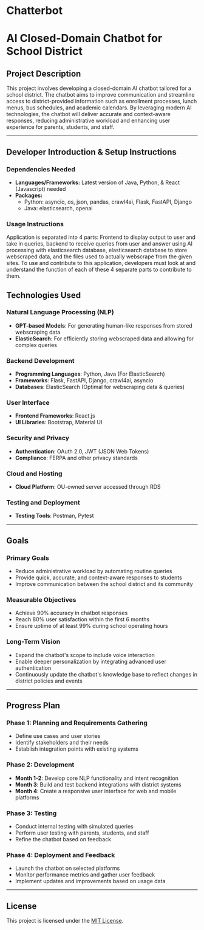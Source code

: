 # Chatterbot

# AI Closed-Domain Chatbot for School District

## Project Description
This project involves developing a closed-domain AI chatbot tailored for a school district. The chatbot aims to improve communication and streamline access to district-provided information such as enrollment processes, lunch menus, bus schedules, and academic calendars. By leveraging modern AI technologies, the chatbot will deliver accurate and context-aware responses, reducing administrative workload and enhancing user experience for parents, students, and staff.

---

## Developer Introduction & Setup Instructions

### Dependencies Needed
- **Languages/Frameworks:** Latest version of Java, Python, & React (Javascript) needed
- **Packages:**
    - Python: asyncio, os, json, pandas, crawl4ai, Flask, FastAPI, Django
    - Java: elasticsearch, openai

### Usage Instructions

Application is separated into 4 parts: Frontend to display output to user and take in queries, backend to receive queries from user and answer using AI processing with elasticsearch database, elasticsearch database to store webscraped data, and the files used to actually webscrape from the given sites. To use and contribute to this application, developers must look at and understand the function of each of these 4 separate parts to contribute to them.



## Technologies Used

### Natural Language Processing (NLP)
- **GPT-based Models**: For generating human-like responses from stored webscraping data
- **ElasticSearch**: For efficiently storing webscraped data and allowing for complex queries

### Backend Development
- **Programming Languages**: Python, Java (For ElasticSearch)
- **Frameworks**: Flask, FastAPI, Django, crawl4ai, asyncio
- **Databases**: ElasticSearch (Optimal for webscraping data & queries)

### User Interface
- **Frontend Frameworks**: React.js
- **UI Libraries**: Bootstrap, Material UI

### Security and Privacy
- **Authentication**: OAuth 2.0, JWT (JSON Web Tokens)
- **Compliance**: FERPA and other privacy standards

### Cloud and Hosting
- **Cloud Platform**: OU-owned server accessed through RDS

### Testing and Deployment
- **Testing Tools**: Postman, Pytest

---

## Goals

### Primary Goals
- Reduce administrative workload by automating routine queries
- Provide quick, accurate, and context-aware responses to students
- Improve communication between the school district and its community

### Measurable Objectives
- Achieve 90% accuracy in chatbot responses
- Reach 80% user satisfaction within the first 6 months
- Ensure uptime of at least 99% during school operating hours

### Long-Term Vision
- Expand the chatbot's scope to include voice interaction
- Enable deeper personalization by integrating advanced user authentication
- Continuously update the chatbot's knowledge base to reflect changes in district policies and events

---

## Progress Plan

### Phase 1: Planning and Requirements Gathering
- Define use cases and user stories
- Identify stakeholders and their needs
- Establish integration points with existing systems

### Phase 2: Development
- **Month 1-2**: Develop core NLP functionality and intent recognition
- **Month 3**: Build and test backend integrations with district systems
- **Month 4**: Create a responsive user interface for web and mobile platforms

### Phase 3: Testing
- Conduct internal testing with simulated queries
- Perform user testing with parents, students, and staff
- Refine the chatbot based on feedback

### Phase 4: Deployment and Feedback
- Launch the chatbot on selected platforms
- Monitor performance metrics and gather user feedback
- Implement updates and improvements based on usage data

---

## License
This project is licensed under the [MIT License](LICENSE).
